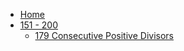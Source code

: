 - [Home](/)
- [151 - 200](/151-200/)
  - [179 Consecutive Positive Divisors](/151-200/179-Consecutive-Positive-Divisors.md)
